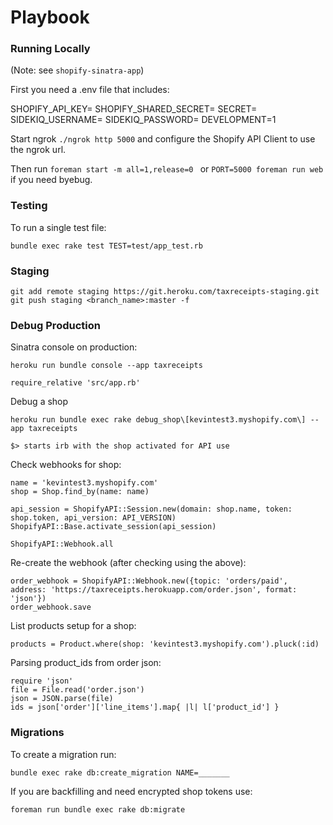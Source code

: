 Playbook
========

### Running Locally

(Note: see `shopify-sinatra-app`)

First you need a .env file that includes:

SHOPIFY_API_KEY=
SHOPIFY_SHARED_SECRET=
SECRET=
SIDEKIQ_USERNAME=
SIDEKIQ_PASSWORD=
DEVELOPMENT=1

Start ngrok `./ngrok http 5000` and configure the Shopify API Client to use the ngrok url.

Then run `foreman start -m all=1,release=0 ` or `PORT=5000 foreman run web` if you need byebug.

### Testing

To run a single test file:

```
bundle exec rake test TEST=test/app_test.rb
```

### Staging

```
git add remote staging https://git.heroku.com/taxreceipts-staging.git
git push staging <branch_name>:master -f
```

### Debug Production

Sinatra console on production:

```
heroku run bundle console --app taxreceipts

require_relative 'src/app.rb'
```

Debug a shop

```
heroku run bundle exec rake debug_shop\[kevintest3.myshopify.com\] --app taxreceipts

$> starts irb with the shop activated for API use
```

Check webhooks for shop:

```
name = 'kevintest3.myshopify.com'
shop = Shop.find_by(name: name)

api_session = ShopifyAPI::Session.new(domain: shop.name, token: shop.token, api_version: API_VERSION)
ShopifyAPI::Base.activate_session(api_session)

ShopifyAPI::Webhook.all
```


Re-create the webhook (after checking using the above):

```
order_webhook = ShopifyAPI::Webhook.new({topic: 'orders/paid', address: 'https://taxreceipts.herokuapp.com/order.json', format: 'json'})
order_webhook.save
```

List products setup for a shop:

```
products = Product.where(shop: 'kevintest3.myshopify.com').pluck(:id)
```

Parsing product_ids from order json:

```
require 'json'
file = File.read('order.json')
json = JSON.parse(file)
ids = json['order']['line_items'].map{ |l| l['product_id'] }
```

### Migrations

To create a migration run:

```
bundle exec rake db:create_migration NAME=_______
```

If you are backfilling and need encrypted shop tokens use:

```
foreman run bundle exec rake db:migrate
```
